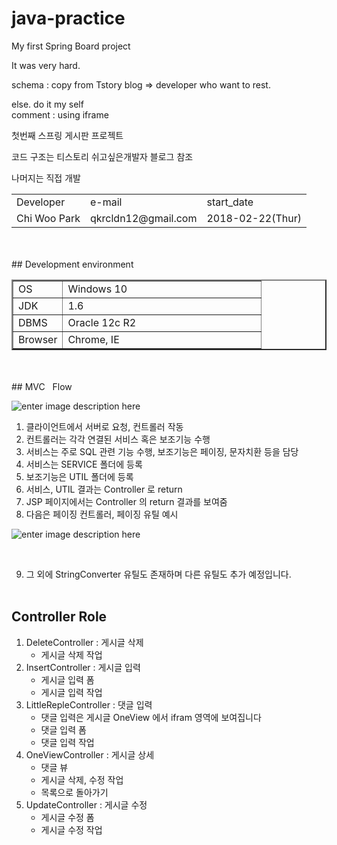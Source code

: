 # java-practice
My first Spring Board project

It was very hard.

schema : copy from Tstory blog => developer who want to rest.

else. do it my self<br>
comment : using iframe

첫번째 스프링 게시판 프로젝트

코드 구조는 티스토리 쉬고싶은개발자 블로그 참조<br>

나머지는 직접 개발

<html>
  <head>
  </head>
  <body>
    <table>
      <tr>
        <td>Developer</td><td>e-mail</td><td>start_date</td>
      </tr>
      <tr>
        <td>Chi Woo Park</td><td>qkrcldn12@gmail.com</td><td>2018-02-22(Thur)</td>
      </tr>      
    </table>
</body>
</html>
<br><br>
## Development environment
<html>
<body>
<table border=2 width=100%>
	<tr><td width=20%>OS</td><td>Windows 10</td></tr>
	<tr><td>JDK </td><td>1.6</td></tr>
	<tr><td>DBMS </td><td>Oracle 12c R2</td></tr>
	<tr><td>Browser </td><td>Chrome, IE</td></tr>
</table>
</body>
</html>
<br><br>
## MVC &nbsp;&nbsp;Flow

![enter image description here](https://raw.githubusercontent.com/chupark/java-practice/master/flow2.PNG)
1. 클라이언트에서 서버로 요청, 컨트롤러 작동
2.  컨트롤러는 각각 연결된 서비스 혹은 보조기능 수행
3. 서비스는 주로 SQL 관련 기능 수행, 보조기능은 페이징, 문자치환 등을 담당
4. 서비스는 SERVICE 폴더에 등록
5. 보조기능은 UTIL 폴더에 등록
6. 서비스, UTIL 결과는 Controller 로 return
7.  JSP 페이지에서는 Controller 의 return 결과를 보여줌
8. 다음은 페이징 컨트롤러, 페이징 유틸 예시


![enter image description here](https://raw.githubusercontent.com/chupark/java-practice/master/flow.PNG)

<br>

9. 그 외에 StringConverter 유틸도 존재하며 다른 유틸도 추가 예정입니다.
<br><br>
## Controller Role

1. DeleteController : 게시글 삭제
	- 게시글 삭제 작업
2. InsertController : 게시글 입력
	- 게시글 입력 폼
	- 게시글 입력 작업
3. LittleRepleController : 댓글 입력
	- 댓글 입력은 게시글 OneView 에서 ifram 영역에 보여집니다
	- 댓글 입력 폼
	- 댓글 입력 작업
4. OneViewController : 게시글 상세
	- 댓글 뷰
	- 게시글 삭제, 수정 작업
	- 목록으로 돌아가기
5. UpdateController : 게시글 수정
	- 게시글 수정 폼
	- 게시글 수정 작업
